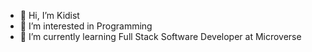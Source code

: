 - 👋 Hi, I’m Kidist 
- 👀 I’m interested in Programming
- 🌱 I’m currently learning Full Stack Software Developer at Microverse
